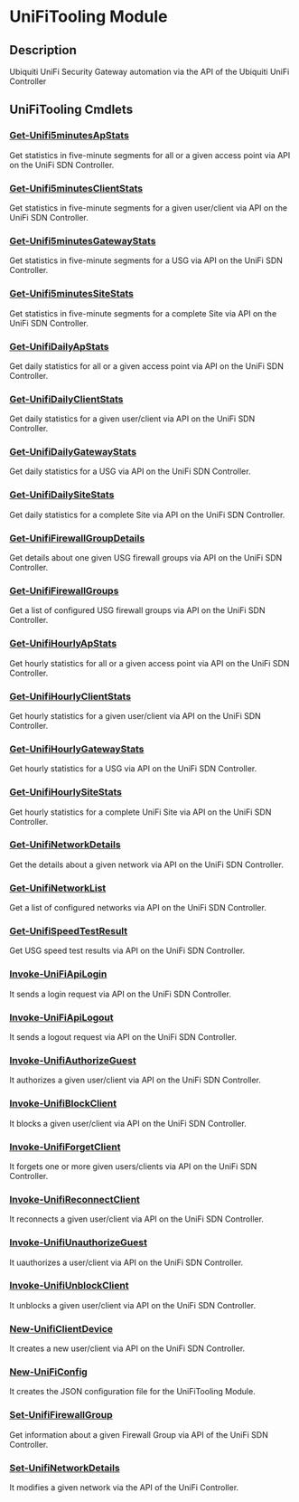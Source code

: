 ﻿---
Module Name: UniFiTooling
Module Guid: 7fff91a0-02eb-4df2-84d5-c7d3cd7f7a5d
Download Help Link: https://github.com/Enatec/UniFiTooling/raw/master/docs/README.md
Help Version: 1.1.0
Locale: en-US
---

# UniFiTooling Module
## Description
Ubiquiti UniFi Security Gateway automation via the API of the Ubiquiti UniFi Controller

## UniFiTooling Cmdlets
### [Get-Unifi5minutesApStats](Get-Unifi5minutesApStats.md)
Get statistics in five-minute segments for all or a given access point via API on the UniFi SDN Controller.

### [Get-Unifi5minutesClientStats](Get-Unifi5minutesClientStats.md)
Get statistics in five-minute segments for a given user/client via API on the UniFi SDN Controller.

### [Get-Unifi5minutesGatewayStats](Get-Unifi5minutesGatewayStats.md)
Get statistics in five-minute segments for a USG via API on the UniFi SDN Controller.

### [Get-Unifi5minutesSiteStats](Get-Unifi5minutesSiteStats.md)
Get statistics in five-minute segments for a complete Site via API on the UniFi SDN Controller.

### [Get-UnifiDailyApStats](Get-UnifiDailyApStats.md)
Get daily statistics for all or a given access point via API on the UniFi SDN Controller.

### [Get-UnifiDailyClientStats](Get-UnifiDailyClientStats.md)
Get daily statistics for a given user/client via API on the UniFi SDN Controller.

### [Get-UnifiDailyGatewayStats](Get-UnifiDailyGatewayStats.md)
Get daily statistics for a USG via API on the UniFi SDN Controller.

### [Get-UnifiDailySiteStats](Get-UnifiDailySiteStats.md)
Get daily statistics for a complete Site via API on the UniFi SDN Controller.

### [Get-UnifiFirewallGroupDetails](Get-UnifiFirewallGroupDetails.md)
Get details about one given USG firewall groups via API on the UniFi SDN Controller.

### [Get-UnifiFirewallGroups](Get-UnifiFirewallGroups.md)
Get a list of configured USG firewall groups via API on the UniFi SDN Controller.

### [Get-UnifiHourlyApStats](Get-UnifiHourlyApStats.md)
Get hourly statistics for all or a given access point via API on the UniFi SDN Controller.

### [Get-UnifiHourlyClientStats](Get-UnifiHourlyClientStats.md)
Get hourly statistics for a given user/client via API on the UniFi SDN Controller.

### [Get-UnifiHourlyGatewayStats](Get-UnifiHourlyGatewayStats.md)
Get hourly statistics for a USG via API on the UniFi SDN Controller.

### [Get-UnifiHourlySiteStats](Get-UnifiHourlySiteStats.md)
Get hourly statistics for a complete UniFi Site via API on the UniFi SDN Controller.

### [Get-UnifiNetworkDetails](Get-UnifiNetworkDetails.md)
Get the details about a given network via API on the UniFi SDN Controller.

### [Get-UnifiNetworkList](Get-UnifiNetworkList.md)
Get a list of configured networks via API on the UniFi SDN Controller.

### [Get-UnifiSpeedTestResult](Get-UnifiSpeedTestResult.md)
Get USG speed test results via API on the UniFi SDN Controller.

### [Invoke-UniFiApiLogin](Invoke-UniFiApiLogin.md)
It sends a login request via API on the UniFi SDN Controller.

### [Invoke-UniFiApiLogout](Invoke-UniFiApiLogout.md)
It sends a logout request via API on the UniFi SDN Controller.

### [Invoke-UnifiAuthorizeGuest](Invoke-UnifiAuthorizeGuest.md)
It authorizes a given user/client via API on the UniFi SDN Controller.

### [Invoke-UnifiBlockClient](Invoke-UnifiBlockClient.md)
It blocks a given user/client via API on the UniFi SDN Controller.

### [Invoke-UnifiForgetClient](Invoke-UnifiForgetClient.md)
It forgets one or more given users/clients via API on the UniFi SDN Controller.

### [Invoke-UnifiReconnectClient](Invoke-UnifiReconnectClient.md)
It reconnects a given user/client via API on the UniFi SDN Controller.

### [Invoke-UnifiUnauthorizeGuest](Invoke-UnifiUnauthorizeGuest.md)
It uauthorizes a user/client via API on the UniFi SDN Controller.

### [Invoke-UnifiUnblockClient](Invoke-UnifiUnblockClient.md)
It unblocks a given user/client via API on the UniFi SDN Controller.

### [New-UnifiClientDevice](New-UnifiClientDevice.md)
It creates a new user/client via API on the UniFi SDN Controller.

### [New-UniFiConfig](New-UniFiConfig.md)
It creates the JSON configuration file for the UniFiTooling Module.

### [Set-UnifiFirewallGroup](Set-UnifiFirewallGroup.md)
Get information about a given Firewall Group via API of the UniFi SDN Controller.

### [Set-UnifiNetworkDetails](Set-UnifiNetworkDetails.md)
It modifies a given network via the API of the UniFi Controller.


